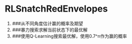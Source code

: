# RLSnatchRedEnvelopes
1. ###从不同角度估计赢的概率及期望
2. ###暴力搜索求解当前状态下的最优解
3. ###使用Q-Learning搜索最优解，使用0.7^n作为赢的概率
